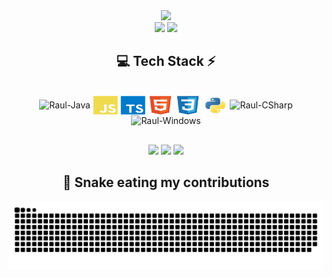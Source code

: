 <div align="center">
  <img src="https://github-readme-stats.vercel.app/api?username=raaulreis&theme=aura&hide_border=true&include_all_commits=true&count_private=true" width="55%" /> </br>
  <img src="https://github-readme-streak-stats.herokuapp.com/?user=raaulreis&theme=aura&hide_border=true" width="50%" />
  <img src="https://github-readme-stats.vercel.app/api/top-langs/?username=raaulreis&theme=aura&hide_border=true&include_all_commits=true&count_private=true&layout=compact" width="36%" /> </br>
</div>



<div align="center">
  
## 💻 Tech Stack ⚡
  
<div style="display: inline_block"><br>
  <img align="center" alt="Raul-Java" height="42" width="40" src="https://cdn.jsdelivr.net/gh/devicons/devicon/icons/java/java-original.svg">
  <img align="center" alt="Raul-Js" height="30" width="40" src="https://raw.githubusercontent.com/devicons/devicon/master/icons/javascript/javascript-plain.svg">
  <img align="center" alt="Raul-Ts" height="30" width="40" src="https://raw.githubusercontent.com/devicons/devicon/master/icons/typescript/typescript-plain.svg">
  <img align="center" alt="Raul-HTML" height="30" width="40" src="https://raw.githubusercontent.com/devicons/devicon/master/icons/html5/html5-original.svg">
  <img align="center" alt="Raul-CSS" height="30" width="40" src="https://raw.githubusercontent.com/devicons/devicon/master/icons/css3/css3-original.svg">
  <img align="center" alt="Raul-Python" height="30" width="40" src="https://raw.githubusercontent.com/devicons/devicon/master/icons/python/python-original.svg">
  <img align="center" alt="Raul-CSharp" height="30" width="40" src="https://cdn.jsdelivr.net/gh/devicons/devicon@latest/icons/csharp/csharp-original.svg" />
  <img align="center" alt="Raul-Windows" height="30" width="40" src="https://cdn.jsdelivr.net/gh/devicons/devicon@latest/icons/windows11/windows11-original.svg" /></a>

</div>
  
  ##
 
<div> 
  <a href="https://instagram.com/raaulreis" target="_blank"><img src="https://img.shields.io/badge/-Instagram-%23E4405F?style=for-the-badge&logo=instagram&logoColor=white" target="_blank"></a>
  <a href = "mailto:raaulreis27@gmail.com"><img src="https://img.shields.io/badge/-Gmail-%23333?style=for-the-badge&logo=gmail&logoColor=white" target="_blank"></a>
  <a href="https://www.linkedin.com/in/raul-reis7/" target="_blank"><img src="https://img.shields.io/badge/-LinkedIn-%230077B5?style=for-the-badge&logo=linkedin&logoColor=white" target="_blank"></a> 
  
</div>

  ##

<div align="center">


## 🐍 Snake eating my contributions

![snake gif](./dist/github-snake.svg)
</div>
